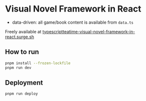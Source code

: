 # Visual Novel Framework in React

- data-driven: all game/book content is available from `data.ts`

Freely available at [typescriptteatime-visual-novel-framework-in-react.surge.sh](https://typescriptteatime-visual-novel-framework-in-react.surge.sh)

## How to run

```sh
pnpm install --frozen-lockfile
pnpm run dev
```

## Deployment

```sh
pnpm run deploy
```

